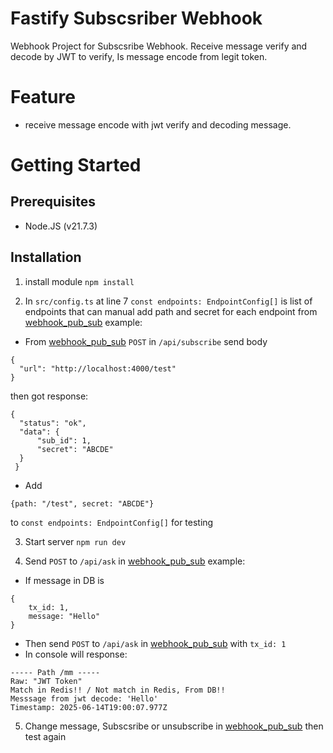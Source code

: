 # Fastify Subscsriber Webhook
Webhook Project for Subscsribe Webhook. Receive message verify and decode by JWT to verify, Is message encode from legit token.

# Feature
 - receive message encode with jwt verify and decoding message.

# Getting Started
## Prerequisites
 - Node.JS (v21.7.3)

## Installation
 1. install module
 `npm install`

 2. In `src/config.ts` at line 7 `const endpoints: EndpointConfig[]` is list of endpoints that can manual add path and secret for each endpoint from [webhook_pub_sub](/)
 example:
  - From [webhook_pub_sub](/) `POST` in `/api/subscribe` send body
  ```
  {
    "url": "http://localhost:4000/test"
  }
  ```
  then got response:
  ```
  {
    "status": "ok",
    "data": {
        "sub_id": 1,
        "secret": "ABCDE"
    }
   }
  ```
   - Add
   ```
   {path: "/test", secret: "ABCDE"}
   ```
   to `const endpoints: EndpointConfig[]` for testing
   
  3. Start server
  `npm run dev`

  4. Send `POST` to `/api/ask` in [webhook_pub_sub](/)
  example:
  - If message in DB is
  ```
  {
      tx_id: 1,
      message: "Hello"
  }
  ```
  - Then send `POST` to `/api/ask` in [webhook_pub_sub](/) with `tx_id: 1`
  - In console will response:
  ```
  ----- Path /mm -----
  Raw: "JWT Token"
  Match in Redis!! / Not match in Redis, From DB!!
  Messsage from jwt decode: 'Hello'
  Timestamp: 2025-06-14T19:00:07.977Z
  ```
  5. Change message, Subscsribe or unsubscribe in [webhook_pub_sub](/) then test again